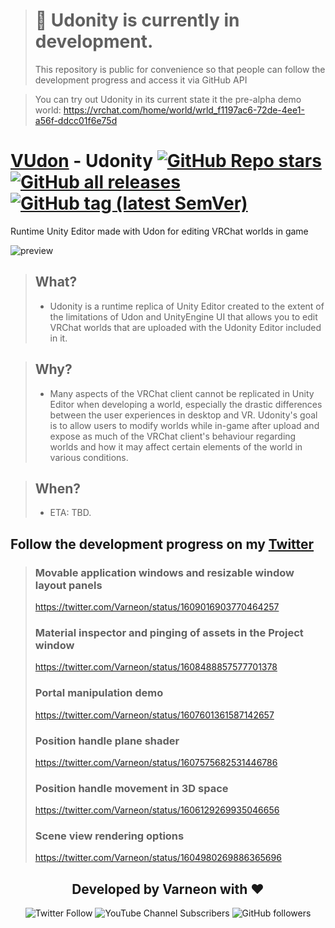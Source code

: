 > # :construction: Udonity is currently in development.
> This repository is public for convenience so that people can follow the development progress and access it via GitHub API

> You can try out Udonity in its current state it the pre-alpha demo world: https://vrchat.com/home/world/wrld_f1197ac6-72de-4ee1-a56f-ddcc01f6e75d

<div>

# [VUdon](https://github.com/Varneon/VUdon) - Udonity [![GitHub Repo stars](https://img.shields.io/github/stars/Varneon/VUdon-Udonity?style=flat&label=Stars)](https://github.com/Varneon/VUdon-Udonity/stargazers) [![GitHub all releases](https://img.shields.io/github/downloads/Varneon/VUdon-Udonity/total?color=blue&label=Downloads&style=flat)](https://github.com/Varneon/VUdon-Udonity/releases) [![GitHub tag (latest SemVer)](https://img.shields.io/github/v/tag/Varneon/VUdon-Udonity?color=blue&label=Release&sort=semver&style=flat)](https://github.com/Varneon/VUdon-Udonity/releases/latest)

</div>

Runtime Unity Editor made with Udon for editing VRChat worlds in game

![preview](https://user-images.githubusercontent.com/26690821/210047940-861fa131-51e3-42c0-9e81-b4148ed5345e.png)

> ## What?
> * Udonity is a runtime replica of Unity Editor created to the extent of the limitations of Udon and UnityEngine UI that allows you to edit VRChat worlds that are uploaded with the Udonity Editor included in it.

> ## Why?
> * Many aspects of the VRChat client cannot be replicated in Unity Editor when developing a world, especially the drastic differences between the user experiences in desktop and VR. Udonity's goal is to allow users to modify worlds while in-game after upload and expose as much of the VRChat client's behaviour regarding worlds and how it may affect certain elements of the world in various conditions.

> ## When?
> * ETA: TBD.

## Follow the development progress on my [Twitter](https://twitter.com/Varneon)
> ### Movable application windows and resizable window layout panels
> https://twitter.com/Varneon/status/1609016903770464257
> ### Material inspector and pinging of assets in the Project window
> https://twitter.com/Varneon/status/1608488857577701378
> ### Portal manipulation demo
> https://twitter.com/Varneon/status/1607601361587142657
> ### Position handle plane shader
> https://twitter.com/Varneon/status/1607575682531446786
> ### Position handle movement in 3D space
> https://twitter.com/Varneon/status/1606129269935046656
> ### Scene view rendering options
> https://twitter.com/Varneon/status/1604980269886365696

<div align="center">

## Developed by Varneon with :hearts:

![Twitter Follow](https://img.shields.io/twitter/follow/Varneon?color=%231c9cea&label=%40Varneon&logo=Twitter&style=for-the-badge)
![YouTube Channel Subscribers](https://img.shields.io/youtube/channel/subscribers/UCKTxeXy7gyaxr-YA9qGWOYg?color=%23FF0000&label=Varneon&logo=YouTube&style=for-the-badge)
![GitHub followers](https://img.shields.io/github/followers/Varneon?color=%23303030&label=Varneon&logo=GitHub&style=for-the-badge)

</div>
